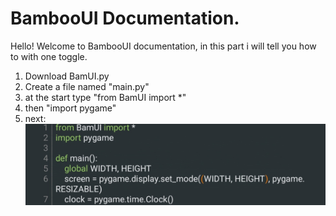 # BambooUI Documentation.
Hello! Welcome to BambooUI documentation, in this part i will tell you how to with one toggle. 

1. Download BamUI.py
2. Create a file named "main.py"
3. at the start type "from BamUI import *"
4. then "import pygame"
5. next:
![img1](https://github.com/tartyusername/BambooUI/blob/main/images/IMG_20250112_033524.jpg?raw=true)
